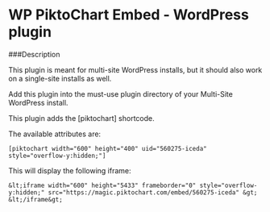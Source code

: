 WP PiktoChart Embed - WordPress plugin
=================

###Description

This plugin is meant for multi-site WordPress installs, but it should also work on a single-site installs as well.

Add this plugin into the must-use plugin directory of your Multi-Site WordPress install.

This plugin adds the [piktochart] shortcode.

The available attributes are:

    [piktochart width="600" height="400" uid="560275-iceda" style="overflow-y:hidden;"]

This will display the following iframe:

    &lt;iframe width="600" height="5433" frameborder="0" style="overflow-y:hidden;" src="https://magic.piktochart.com/embed/560275-iceda" &gt; &lt;/iframe&gt;
   
   
